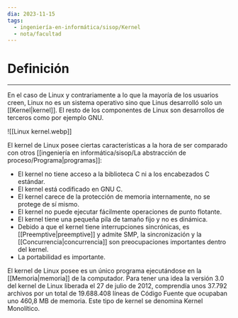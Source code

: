 ```yaml
---
dia: 2023-11-15
tags:
  - ingeniería-en-informática/sisop/Kernel
  - nota/facultad
---
```

# Definición
---
En el caso de Linux y contrariamente a lo que la mayoría de los usuarios creen, Linux no es un sistema operativo sino que Linus desarrolló solo un [[Kernel|kernel]]. El resto de los componentes de Linux son desarrollos de terceros como por ejemplo GNU.

![[Linux kernel.webp]]

El kernel de Linux posee ciertas características a la hora de ser comparado con otros [[ingeniería en informática/sisop/La abstracción de proceso/Programa|programas]]: 
* El kernel no tiene acceso a la biblioteca C ni a los encabezados C estándar. 
* El kernel está codificado en GNU C. 
* El kernel carece de la protección de memoria internamente, no se protege de sí mismo.
* El kernel no puede ejecutar fácilmente operaciones de punto flotante. 
* El kernel tiene una pequeña pila de tamaño fijo y no es dinámica. 
* Debido a que el kernel tiene interrupciones sincrónicas, es [[Preemptive|preemptive]] y admite SMP, la sincronización y la [[Concurrencia|concurrencia]] son preocupaciones importantes dentro del kernel.
* La portabilidad es importante.

El kernel de Linux posee es un único programa ejecutándose en la [[Memoria|memoria]] de la computador. Para tener una idea la versión 3.0 del kernel de Linux liberada el 27 de julio de 2012, comprendía unos 37.792 archivos por un total de 19.688.408 líneas de Código Fuente que ocupaban uno 460,8 MB de memoria. Este tipo de kernel se denomina Kernel Monolítico. 